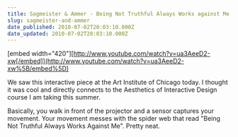 ```yaml
---
title: Sagmeister & Ammer - Being Not Truthful Always Works against Me, 2006
slug: sagmeister-and-ammer
date_published: 2010-07-02T20:03:10.000Z
date_updated: 2010-07-02T20:03:10.000Z
---
```


[embed width="420"][http://www.youtube.com/watch?v=ua3AeeD2-xw[/embed]](http://www.youtube.com/watch?v=ua3AeeD2-xw%5B/embed%5D)

We saw this interactive piece at the Art Institute of Chicago today. I thought it was cool and directly connects to the Aesthetics of Interactive Design course I am taking this summer.

Basically, you walk in front of the projector and a sensor captures your movement. Your movement messes with the spider web that read "Being Not Truthful Always Works Against Me". Pretty neat.

